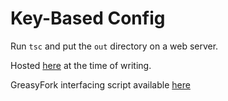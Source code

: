 # Key-Based Config

Run `tsc` and put the `out` directory on a web server.

Hosted [here](http://ctl-bucket-1.s3-website.eu-west-2.amazonaws.com/key-based-config/) at the time of writing.

GreasyFork interfacing script available [here](https://greasyfork.org/en/scripts/419978-key-based-config)
